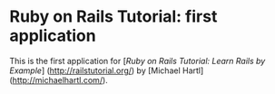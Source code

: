 # Ruby on Rails Tutorial: first application

This is the first application for
[*Ruby on Rails Tutorial: Learn Rails by Example*] (http://railstutorial.org/) by [Michael Hartl] (http://michaelhartl.com/).

